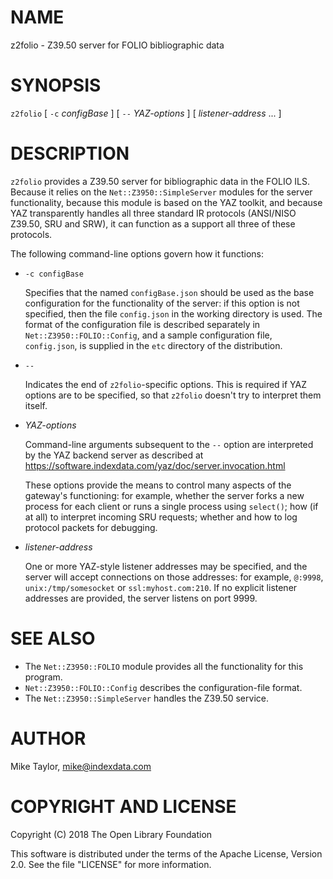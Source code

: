 # NAME

z2folio - Z39.50 server for FOLIO bibliographic data

# SYNOPSIS

`z2folio`
\[
`-c`
_configBase_
\]
\[
`--`
_YAZ-options_
\]
\[
_listener-address_
...
\]

# DESCRIPTION

`z2folio` provides a Z39.50 server for bibliographic data in the
FOLIO ILS.  Because it relies on the `Net::Z3950::SimpleServer`
modules for the server functionality, because this module is based on
the YAZ toolkit, and because YAZ transparently handles all three
standard IR protocols (ANSI/NISO Z39.50, SRU and SRW), it can function
as a support all three of these protocols.

The following command-line options govern how it functions:

- `-c configBase`

    Specifies that the named `configBase.json` should be used as the base configuration for the
    functionality of the server: if this option is not specified, then the
    file `config.json` in the working directory is used.  The format of
    the configuration file is described separately in
    `Net::Z3950::FOLIO::Config`, and a sample configuration file,
    `config.json`, is supplied in the `etc` directory of the
    distribution.

- `--`

    Indicates the end of `z2folio`-specific options.  This is
    required if YAZ options are to be specified, so that `z2folio`
    doesn't try to interpret them itself.

- _YAZ-options_

    Command-line arguments subsequent to the `--` option are interpreted
    by the YAZ backend server as described at
    https://software.indexdata.com/yaz/doc/server.invocation.html

    These options provide the means to control many aspects of the
    gateway's functioning: for example, whether the server forks a new
    process for each client or runs a single process using `select()`;
    how (if at all) to interpret incoming SRU requests; whether and how to
    log protocol packets for debugging.

- _listener-address_

    One or more YAZ-style listener addresses may be specified, and the
    server will accept connections on those addresses: for example,
    `@:9998`, `unix:/tmp/somesocket` or `ssl:myhost.com:210`.  If
    no explicit listener addresses are provided, the server listens on
    port 9999.

# SEE ALSO

- The `Net::Z3950::FOLIO` module provides all the functionality for this program.
- `Net::Z3950::FOLIO::Config` describes the configuration-file format.
- The `Net::Z3950::SimpleServer` handles the Z39.50 service.

# AUTHOR

Mike Taylor, <mike@indexdata.com>

# COPYRIGHT AND LICENSE

Copyright (C) 2018 The Open Library Foundation

This software is distributed under the terms of the Apache License,
Version 2.0. See the file "LICENSE" for more information.
